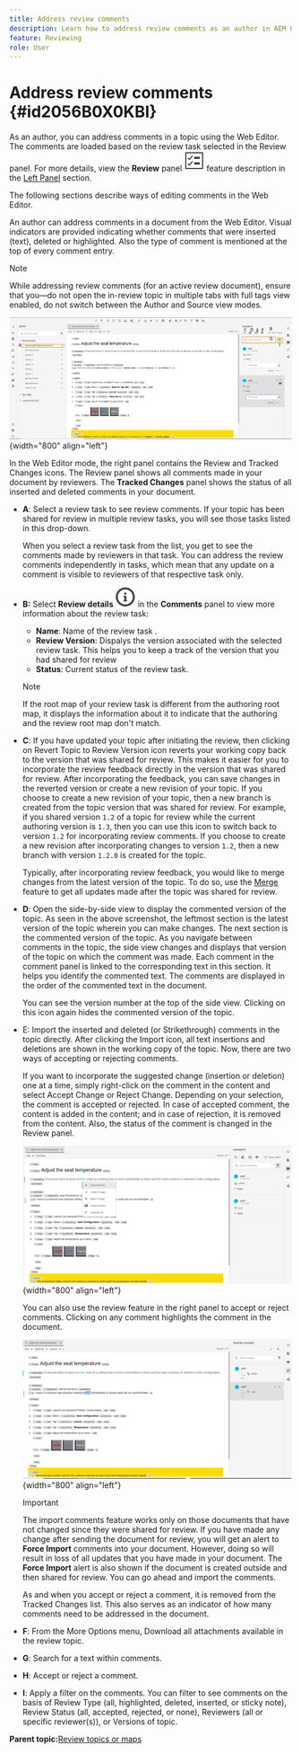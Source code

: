 ```yaml
---
title: Address review comments
description: Learn how to address review comments as an author in AEM Guides. Discover how an author can edit, filter, accept, or reject comments in a document.
feature: Reviewing 
role: User
---
```

# Address review comments {#id2056B0X0KBI}


As an author, you can address comments in a topic using the Web Editor. The comments are loaded based on the review task selected in the Review panel. For more details, view the **Review** panel ![](images/active-review-tasklist-icon.svg) feature description in the [Left Panel](/help/product-guide/user-guide/web-editor-features.md#id2051EA0M0HS) section.

The following sections describe ways of editing comments in the Web Editor.

An author can address comments in a document from the Web Editor. Visual indicators are provided indicating whether comments that were inserted \(text\), deleted or highlighted. Also the type of comment is mentioned at the top of every comment entry.

>[!NOTE]
>
> While addressing review comments \(for an active review document\), ensure that you—do not open the in-review topic in multiple tabs with full tags view enabled, do not switch between the Author and Source view modes.

![](images/comments-page-web-editor_cs.png){width="800" align="left"}

In the Web Editor mode, the right panel contains the Review and Tracked Changes icons. The Review panel shows all comments made in your document by reviewers. The **Tracked Changes** panel shows the status of all inserted and deleted comments in your document.

-   **A**: Select a review task to see review comments. If your topic has been shared for review in multiple review tasks, you will see those tasks listed in this drop-down.

    When you select a review task from the list, you get to see the comments made by reviewers in that task. You can address the review comments independently in tasks, which mean that any update on a comment is visible to reviewers of that respective task only.

-   **B:**  Select **Review details** ![](images/active-review-info-icon.svg) in the **Comments** panel to view more information about the review task:

    - **Name**: Name of the review task .
    - **Review Version**: Dispalys the version associated with the selected review task. This helps you to keep a track of the version that you had shared for review
    - **Status**: Current status of the review task.
    
    >[!NOTE]
    >
    > If the root map of your review task is different from the authoring root map, it displays the information about it to indicate that the authoring and the review root map don't match.

-   **C**: If you have updated your topic after initiating the review, then clicking on Revert Topic to Review Version icon reverts your working copy back to the version that was shared for review. This makes it easier for you to incorporate the review feedback directly in the version that was shared for review. After incorporating the feedback, you can save changes in the reverted version or create a new revision of your topic. If you choose to create a new revision of your topic, then a new branch is created from the topic version that was shared for review. For example, if you shared version `1.2` of a topic for review while the current authoring version is `1.3`, then you can use this icon to switch back to version `1.2` for incorporating review comments. If you choose to create a new revision after incorporating changes to version `1.2`, then a new branch with version `1.2.0` is created for the topic.

    Typically, after incorporating review feedback, you would like to merge changes from the latest version of the topic. To do so, use the [Merge](web-editor-features.md#id205DF04E0HS) feature to get all updates made after the topic was shared for review.

-   **D**: Open the side-by-side view to display the commented version of the topic. As seen in the above screenshot, the leftmost section is the latest version of the topic wherein you can make changes. The next section is the commented version of the topic. As you navigate between comments in the topic, the side view changes and displays that version of the topic on which the comment was made. Each comment in the comment panel is linked to the corresponding text in this section. It helps you identify the commented text. The comments are displayed in the order of the commented text in the document.

    You can see the version number at the top of the side view. Clicking on this icon again hides the commented version of the topic.

-   E: Import the inserted and deleted \(or Strikethrough\) comments in the topic directly. After clicking the Import icon, all text insertions and deletions are shown in the working copy of the topic. Now, there are two ways of accepting or rejecting comments.

    If you want to incorporate the suggested change \(insertion or deletion\) one at a time, simply right-click on the comment in the content and select Accept Change or Reject Change. Depending on your selection, the comment is accepted or rejected. In case of accepted comment, the content is added in the content; and in case of rejection, it is removed from the content. Also, the status of the comment is changed in the Review panel.

    ![](images/import-comment-accept-web-editor_cs.png){width="800" align="left"}

    You can also use the review feature in the right panel to accept or reject comments. Clicking on any comment highlights the comment in the document.

    ![](images/changes-tab_cs.png){width="800" align="left"}

    >[!IMPORTANT]
    >
    > The import comments feature works only on those documents that have not changed since they were shared for review. If you have made any change after sending the document for review, you will get an alert to **Force Import** comments into your document. However, doing so will result in loss of all updates that you have made in your document. The **Force Import** alert is also shown if the document is created outside and then shared for review. You can go ahead and import the comments.

    As and when you accept or reject a comment, it is removed from the Tracked Changes list. This also serves as an indicator of how many comments need to be addressed in the document.

-   **F**: From the More Options menu, Download all attachments available in the review topic.
-   **G**: Search for a text within comments.
-   **H**: Accept or reject a comment.

-   **I**: Apply a filter on the comments. You can filter to see comments on the basis of Review Type \(all, highlighted, deleted, inserted, or sticky note\), Review Status \(all, accepted, rejected, or none\), Reviewers \(all or specific reviewer\(s\)\), or Versions of topic.


**Parent topic:**[Review topics or maps](review.md)
